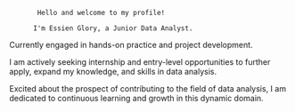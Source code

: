            Hello and welcome to my profile!

          I'm Essien Glory, a Junior Data Analyst.

Currently engaged in hands-on practice and project development.

I am actively seeking internship and entry-level opportunities to further apply, expand my knowledge, and skills in data analysis.  

Excited about the prospect of contributing to the field of data analysis, I am dedicated to continuous learning and growth in this dynamic domain.


<!---
Essien-glory/Essien-glory is a ✨ special ✨ repository because its `README.md` (this file) appears on your GitHub profile.
You can click the Preview link to take a look at your changes.
--->
